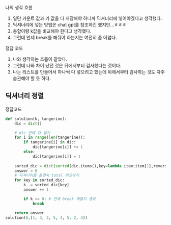나의 생각 흐름
1. 일단 카운트 값과 키 값을 다 저장해야 하니까 딕셔너리에 넣어야겠다고 생각했다. 
2. 딕셔너리에 넣는 방법은 chat gpt를 참조하긴 했지만...ㅎㅎㅎ
3. 총합이랑 k값을 비교해야 한다고 생각했다. 
4. 그런데 언제 break를 해줘야 하는지는 여전히 좀 어렵다. 


정답 코드
1. 나와 생각하는 흐름이 같았다. 
2. 그런데 나와 차이 났던 것은 뒤에서부터 검사했다는 것이다. 
3. 나는 리스트를 만들어서 하나씩 다 넣으려고 했는데 뒤에서부터 검사하는 것도 자주 습관해야 할 듯 하다. 


## 딕셔너리 정렬
정답코드

```python
def solution(k, tangerine):
    dic = dict()

    # dic 안에 다 넣기
    for i in range(len(tangerine)):
        if tangerine[i] in dic:
            dic[tangerine[i]] += 1
        else:
            dic[tangerine[i]] = 1
    
    sorted_dic = dict(sorted(dic.items(),key=lambda item:item[1],reverse=True))
    answer = 0
    # 딕셔너리를 돌면서 total 비교하기 
    for key in sorted_dic:
        k -= sorted_dic[key]
        answer += 1

        if k <= 0: # 언제 break 해줄지 중요
            break

    return answer
solution(6,[1, 3, 2, 5, 4, 5, 2, 3])

```

